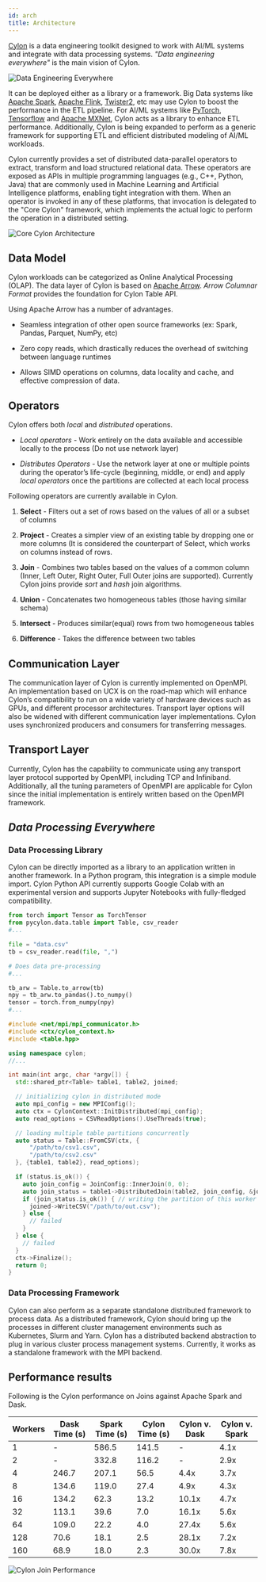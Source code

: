 ```yaml
---
id: arch
title: Architecture
---
```


[Cylon](https://github.com/cylondata/cylon) is a data engineering toolkit designed to work with AI/ML systems and
integrate with data processing systems. *"Data engineering everywhere"* is the main vision of Cylon. 

![Data Engineering Everywhere](assets/wheel.png)

It can be deployed either as a library or a framework.
Big Data systems like [Apache Spark](https://spark.apache.org/), [Apache Flink](https://flink.apache.org/), [Twister2](https://twister2.org/), etc may use Cylon to boost the performance 
in the ETL pipeline. For AI/ML systems like [PyTorch](https://pytorch.org/), [Tensorflow](https://www.tensorflow.org/) and [Apache MXNet](https://mxnet.apache.org/), 
Cylon acts as a library to enhance ETL performance. Additionally, Cylon is being expanded to perform as a generic framework 
for supporting ETL and efficient distributed modeling of AI/ML workloads. 

Cylon currently provides a set of distributed data-parallel operators to extract, transform and load structured 
relational data. These operators are exposed as APIs in multiple programming languages (e.g., C++, Python, Java) 
that are commonly used in Machine Learning and Artificial Intelligence platforms, enabling tight integration with them. 
When an operator is invoked in any of these platforms, that invocation is delegated to the "Core Cylon" framework, 
which implements the actual logic to perform the operation in a distributed setting.

![Core Cylon Architecture](assets/arch.png)

## Data Model 

Cylon workloads can be categorized as Online Analytical Processing (OLAP). The data layer of Cylon is based on [Apache Arrow](https://arrow.apache.org/).
*Arrow Columnar Format* provides the foundation for Cylon Table API. 

Using Apache Arrow has a number of advantages. 
- Seamless integration of other open source frameworks (ex: Spark, Pandas, Parquet, NumPy, etc)

- Zero copy reads, which drastically reduces the overhead of switching between language runtimes

- Allows SIMD operations on columns, data locality and cache, and effective compression of data.

## Operators 

Cylon offers both *local* and *distributed* operations. 

- *Local operators* - Work entirely on the data available and accessible locally to the process (Do not use network layer)

- *Distributes Operators* - Use the network layer at one or multiple points during the operator’s life-cycle 
(beginning, middle, or end) and apply *local operators* once the partitions are collected at each local process

Following operators are currently available in Cylon. 

1. **Select** - Filters out a set of rows based on the values of all or a subset of columns

2. **Project** - Creates a simpler view of an existing table by dropping one or more columns (It is considered the 
counterpart of Select, which works on columns instead of rows.

3. **Join** - Combines two tables based on the values of a common column (Inner, Left Outer, Right Outer, Full Outer 
joins are supported). Currently Cylon joins provide *sort* and *hash* join algorithms. 

4. **Union** - Concatenates two homogeneous tables (those having similar schema)

4. **Intersect** - Produces similar(equal) rows from two homogeneous tables

5. **Difference** - Takes the difference between two tables 

## Communication Layer

The communication layer of Cylon is currently implemented on OpenMPI. An implementation based on UCX is on the road-map 
which will enhance Cylon’s compatibility to run on a wide variety of hardware devices such as GPUs, and different 
processor architectures. Transport layer options will also be widened with different communication layer implementations.
Cylon uses synchronized producers and consumers for transferring messages.

## Transport Layer 

Currently, Cylon has the capability to communicate using any transport layer protocol supported by OpenMPI, 
including TCP and Infiniband. Additionally, all the tuning parameters of OpenMPI are applicable for Cylon 
since the initial implementation is entirely written based on the OpenMPI framework.

## *Data Processing Everywhere*

### Data Processing Library
Cylon can be directly imported as a library to an application written in another framework. In a Python program, this
integration is a simple module import. Cylon Python API currently supports Google Colab with an experimental version
and supports Jupyter Notebooks with fully-fledged compatibility.

```python
from torch import Tensor as TorchTensor
from pycylon.data.table import Table, csv_reader
#...

file = "data.csv"
tb = csv_reader.read(file, ",")

# Does data pre-processing
#...

tb_arw = Table.to_arrow(tb)
npy = tb_arw.to_pandas().to_numpy()
tensor = torch.from_numpy(npy)
#...
```

```c++
#include <net/mpi/mpi_communicator.h>
#include <ctx/cylon_context.h>
#include <table.hpp>

using namespace cylon;
//...

int main(int argc, char *argv[]) {
  std::shared_ptr<Table> table1, table2, joined;

  // initializing cylon in distributed mode
  auto mpi_config = new MPIConfig();
  auto ctx = CylonContext::InitDistributed(mpi_config);
  auto read_options = CSVReadOptions().UseThreads(true);

  // loading multiple table partitions concurrently
  auto status = Table::FromCSV(ctx, {
      "/path/to/csv1.csv",
      "/path/to/csv2.csv"
  }, {table1, table2}, read_options);

  if (status.is_ok()) {
    auto join_config = JoinConfig::InnerJoin(0, 0);
    auto join_status = table1->DistributedJoin(table2, join_config, &joined);
    if (join_status.is_ok()) { // writing the partition of this worker back to the disk
      joined->WriteCSV("/path/to/out.csv");
    } else {
      // failed
    }
  } else {
    // failed
  }
  ctx->Finalize();
  return 0;
}
```

### Data Processing Framework

Cylon can also perform as a separate standalone distributed framework to process data. As a distributed framework, Cylon
should bring up the processes in different cluster management environments such as Kubernetes, Slurm and Yarn. Cylon has
a distributed backend abstraction to plug in various cluster process management systems. Currently, it works as a
standalone framework with the MPI backend.

## Performance results 

Following is the Cylon performance on Joins against Apache Spark and Dask. 

| Workers | Dask Time \(s\) | Spark Time \(s\) | Cylon Time \(s\) | Cylon v\. Dask | Cylon v\. Spark |
|---------|-----------------|------------------|------------------|----------------|-----------------|
| 1       | \-              | 586\.5           | 141\.5           | \-             | 4\.1x           |
| 2       | \-              | 332\.8           | 116\.2           | \-             | 2\.9x           |
| 4       | 246\.7          | 207\.1           | 56\.5            | 4\.4x          | 3\.7x           |
| 8       | 134\.6          | 119\.0           | 27\.4            | 4\.9x          | 4\.3x           |
| 16      | 134\.2          | 62\.3            | 13\.2            | 10\.1x         | 4\.7x           |
| 32      | 113\.1          | 39\.6            | 7\.0             | 16\.1x         | 5\.6x           |
| 64      | 109\.0          | 22\.2            | 4\.0             | 27\.4x         | 5\.6x           |
| 128     | 70\.6           | 18\.1            | 2\.5             | 28\.1x         | 7\.2x           |
| 160     | 68\.9           | 18\.0            | 2\.3             | 30\.0x         | 7\.8x           |

![Cylon Join Performance](assets/join.png )
